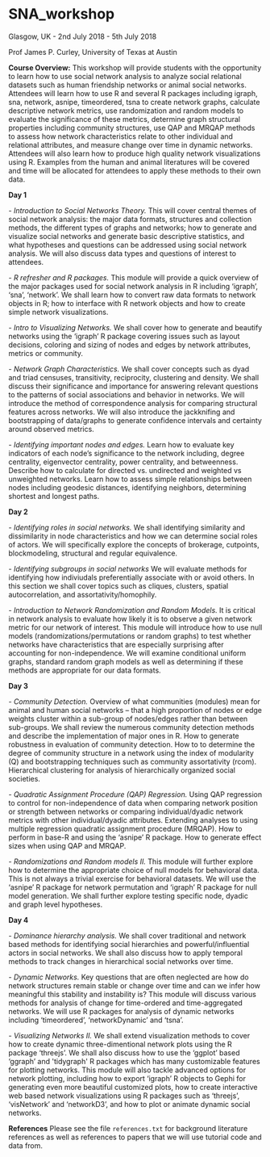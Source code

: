 # SNA_workshop

Glasgow, UK - 2nd July 2018 - 5th July 2018

Prof James P. Curley, University of Texas at Austin

**Course Overview:**
This workshop will provide students with the opportunity to learn how to use social network analysis to analyze social relational datasets such as human friendship networks or animal social networks. Attendees will learn how to use R and several R packages including igraph, sna, network, asnipe, timeordered, tsna to create network graphs, calculate descriptive network metrics, use randomization and random models to evaluate the significance of these metrics, determine graph structural properties including community structures, use QAP and MRQAP methods to assess how network characteristics relate to other individual and relational attributes, and measure change over time in dynamic networks. Attendees will also learn how to produce high quality network visualizations using R. Examples from the human and animal literatures will be covered and time will be allocated for attendees to apply these methods to their own data.


**Day 1**

*- Introduction to Social Networks Theory.* 
This will cover central themes of social network analysis: the major data formats, structures and collection methods, the different types of graphs and networks; how to generate and visualize social networks and generate basic descriptive statistics, and what hypotheses and questions can be addressed using social network analysis. We will also discuss data types and questions of interest to attendees.

*- R refresher and R packages.* 
This module will provide a quick overview of the major packages used for social network analysis in R including ‘igraph’, ‘sna’, ‘network’. We shall learn how to convert raw data formats to network objects in R; how to interface with R network objects and how to create simple network visualizations.

*- Intro to Visualizing Networks.* 
We shall cover how to generate and beautify networks using the ‘igraph’ R package covering issues such as layout decisions, coloring and sizing of nodes and edges by network attributes, metrics or community. 

*- Network Graph Characteristics.* 
We shall cover concepts such as dyad and triad censuses, transitivity, reciprocity, clustering and density. We shall discuss their significance and importance for answering relevant questions to the patterns of social associations and behavior in networks. We will introduce the method of correspondence analysis for comparing structural features across networks. We will also introduce the jackknifing and bootstrapping of data/graphs to generate confidence intervals and certainty around observed metrics.


*- Identifying important nodes and edges.* 
Learn how to evaluate key indicators of each node’s significance to the network including, degree centrality, eigenvector centrality, power centrality, and betweenness. Describe how to calculate for directed vs. undirected and weighted vs unweighted networks. Learn how to assess simple relationships between nodes including geodesic distances, identifying neighbors, determining shortest and longest paths.


**Day 2**

*- Identifying roles in social networks.*
 We shall identifying similarity and dissimilarity in node characteristics and  how we can determine social roles of actors. We will specifically explore the concepts of brokerage, cutpoints, blockmodeling, structural and regular equivalence. 

*- Identifying subgroups in social networks*
We will evaluate methods for identifying how indiviudals preferentially associate with or avoid others. In this section we shall cover topics such as cliques, clusters, spatial autocorrelation, and assortativity/homophily. 

*- Introduction to Network Randomization and Random Models.* 
It is critical in network analysis to evaluate how likely it is to observe a given network metric for our network of interest. This module will introduce how to use null models (randomizations/permutations or random graphs) to test whether networks have characteristics that are especially surprising after accounting for non-independence. We will examine conditional uniform graphs, standard random graph models as well as determining if these methods are appropriate for our data formats.

**Day 3**

*- Community Detection.* 
Overview of what communities (modules) mean for animal and human social networks – that a high proportion of nodes or edge weights cluster within a sub-group of nodes/edges rather than between sub-groups. We shall review the numerous community detection methods and describe the implementation of major ones in R. How to generate robustness in evaluation of community detection. How to to determine the degree of community structure in a network using the index of modularity (Q) and bootstrapping techniques such as community assortativity (rcom). Hierarchical clustering for analysis of hierarchically organized social societies.


*- Quadratic Assignment Procedure (QAP) Regression.* 
Using QAP regression to control for non-independence of data when comparing network position or strength between networks or comparing individual/dyadic network metrics with other individual/dyadic attributes. Extending analyses to using multiple regression quadratic assignment procedure (MRQAP). How to perform in base-R and using the ‘asnipe’ R package. How to generate effect sizes when using QAP and MRQAP.


*- Randomizations and Random models II.*
This module will further explore how to determine the appropriate choice of null models for behavioral data. This is not always a trivial exercise for behavioral datasets. We will use the ‘asnipe’ R package for network permutation and ‘igraph’ R package for null model generation. We shall further explore testing specific node, dyadic and graph level hypotheses.


**Day 4**

*- Dominance hierarchy analysis.* 
We shall cover traditional and network based methods for identifying social hierarchies and powerful/influential actors in social networks. We shall also discuss  how to apply temporal methods to track changes in hierarchical social networks over time.

*- Dynamic Networks.* 
Key questions that are often neglected are how do network structures remain stable or change over time and can we infer how meaningful this stability and instability is? This module will discuss various methods for analysis of change for time-ordered and time-aggregated networks. We will use R packages for analysis of dynamic networks including ‘timeordered’, ‘networkDynamic’ and ‘tsna’.﻿
 
*- Visualizing Networks II.* 
We shall extend visualization methods to cover how to create dynamic three-dimentional network plots using the R package ‘threejs’. We shall also discuss how to use the ‘ggplot’ based ‘ggraph’ and 'tidygraph' R packages which has many customizable features for plotting networks. This module will also tackle advanced options for network plotting, including how to export ‘igraph’ R objects to Gephi for generating even more beautiful customized plots, how to create interactive web based network visualizations using R packages such as ‘threejs’, ‘visNetwork’ and ‘networkD3’, and how to plot or animate dynamic social networks.
 

**References**
Please see the file `references.txt` for background literature references as well as references to papers that we will use tutorial code and data from.
